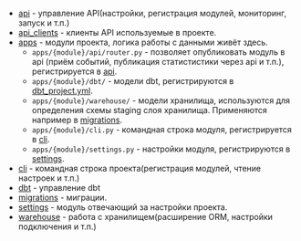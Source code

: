 - [api](api) - управление API(настройки, регистрация модулей, мониторинг, запуск и т.п.)
- [api_clients](api_clients) - клиенты API используемые в проекте.
- [apps](apps) - модули проекта, логика работы с данными живёт здесь.
  - `apps/{module}/api/router.py` - позволяет опубликовать модуль в api 
    (приём событий, публикация статистистики через api и т.п.), регистрируется в [api](api).
  - `apps/{module}/dbt/` - модели dbt, регистрируются в [dbt_project.yml](../dbt_project.yml).
  - `apps/{module}/warehouse/` - модели хранилища, используются для определения схемы staging слоя хранилища. 
    Применяются например в [migrations](migrations).
  - `apps/{module}/cli.py` - командная строка модуля, регистрируется в [cli](cli).
  - `apps/{module}/settings.py` - настройки модуля, регистрируются в [settings](settings). 
- [cli](cli) - командная строка проекта(регистрация модулей, чтение настроек и т.п.)
- [dbt](dbt) - управление dbt
- [migrations](migrations) - миграции.
- [settings](settings) - модуль отвечающий за настройки проекта.
- [warehouse](warehouse) - работа с хранилищем(расширение ORM, настройки подключения и т.п.)